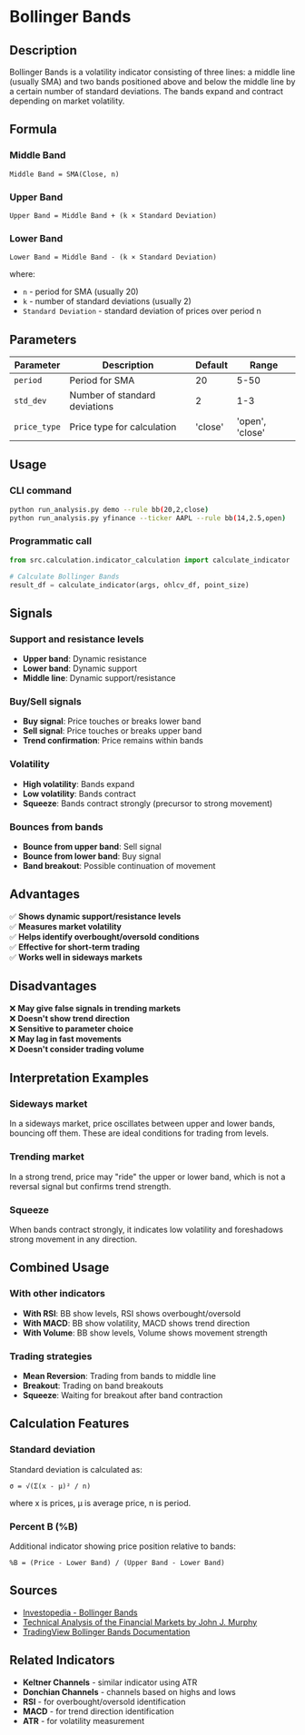 # Bollinger Bands

## Description

Bollinger Bands is a volatility indicator consisting of three lines: a middle line (usually SMA) and two bands positioned above and below the middle line by a certain number of standard deviations. The bands expand and contract depending on market volatility.

## Formula

### Middle Band
```
Middle Band = SMA(Close, n)
```

### Upper Band
```
Upper Band = Middle Band + (k × Standard Deviation)
```

### Lower Band
```
Lower Band = Middle Band - (k × Standard Deviation)
```

where:
- `n` - period for SMA (usually 20)
- `k` - number of standard deviations (usually 2)
- `Standard Deviation` - standard deviation of prices over period n

## Parameters

| Parameter | Description | Default | Range |
|-----------|-------------|---------|-------|
| `period` | Period for SMA | 20 | 5-50 |
| `std_dev` | Number of standard deviations | 2 | 1-3 |
| `price_type` | Price type for calculation | 'close' | 'open', 'close' |

## Usage

### CLI command
```bash
python run_analysis.py demo --rule bb(20,2,close)
python run_analysis.py yfinance --ticker AAPL --rule bb(14,2.5,open)
```

### Programmatic call
```python
from src.calculation.indicator_calculation import calculate_indicator

# Calculate Bollinger Bands
result_df = calculate_indicator(args, ohlcv_df, point_size)
```

## Signals

### Support and resistance levels
- **Upper band**: Dynamic resistance
- **Lower band**: Dynamic support
- **Middle line**: Dynamic support/resistance

### Buy/Sell signals
- **Buy signal**: Price touches or breaks lower band
- **Sell signal**: Price touches or breaks upper band
- **Trend confirmation**: Price remains within bands

### Volatility
- **High volatility**: Bands expand
- **Low volatility**: Bands contract
- **Squeeze**: Bands contract strongly (precursor to strong movement)

### Bounces from bands
- **Bounce from upper band**: Sell signal
- **Bounce from lower band**: Buy signal
- **Band breakout**: Possible continuation of movement

## Advantages

✅ **Shows dynamic support/resistance levels**  
✅ **Measures market volatility**  
✅ **Helps identify overbought/oversold conditions**  
✅ **Effective for short-term trading**  
✅ **Works well in sideways markets**  

## Disadvantages

❌ **May give false signals in trending markets**  
❌ **Doesn't show trend direction**  
❌ **Sensitive to parameter choice**  
❌ **May lag in fast movements**  
❌ **Doesn't consider trading volume**  

## Interpretation Examples

### Sideways market
In a sideways market, price oscillates between upper and lower bands, bouncing off them. These are ideal conditions for trading from levels.

### Trending market
In a strong trend, price may "ride" the upper or lower band, which is not a reversal signal but confirms trend strength.

### Squeeze
When bands contract strongly, it indicates low volatility and foreshadows strong movement in any direction.

## Combined Usage

### With other indicators
- **With RSI**: BB show levels, RSI shows overbought/oversold
- **With MACD**: BB show volatility, MACD shows trend direction
- **With Volume**: BB show levels, Volume shows movement strength

### Trading strategies
- **Mean Reversion**: Trading from bands to middle line
- **Breakout**: Trading on band breakouts
- **Squeeze**: Waiting for breakout after band contraction

## Calculation Features

### Standard deviation
Standard deviation is calculated as:
```
σ = √(Σ(x - μ)² / n)
```
where x is prices, μ is average price, n is period.

### Percent B (%B)
Additional indicator showing price position relative to bands:
```
%B = (Price - Lower Band) / (Upper Band - Lower Band)
```

## Sources

- [Investopedia - Bollinger Bands](https://www.investopedia.com/terms/b/bollingerbands.asp)
- [Technical Analysis of the Financial Markets by John J. Murphy](https://www.amazon.com/Technical-Analysis-Financial-Markets-Comprehensive/dp/0735200661)
- [TradingView Bollinger Bands Documentation](https://www.tradingview.com/support/solutions/43000516351-bollinger-bands/)

## Related Indicators

- **Keltner Channels** - similar indicator using ATR
- **Donchian Channels** - channels based on highs and lows
- **RSI** - for overbought/oversold identification
- **MACD** - for trend direction identification
- **ATR** - for volatility measurement 